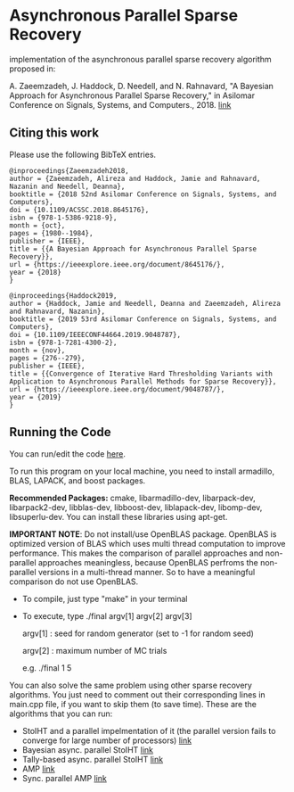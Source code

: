 # Asynchronous Parallel Sparse Recovery
implementation of the asynchronous parallel sparse recovery algorithm proposed in: 

A. Zaeemzadeh, J. Haddock, D. Needell, and N. Rahnavard, "A Bayesian Approach for Asynchronous Parallel Sparse Recovery," in Asilomar Conference on Signals, Systems, and Computers., 2018.
[link](https://ieeexplore.ieee.org/abstract/document/8645176)

## Citing this work
Please use the following BibTeX entries.
```
@inproceedings{Zaeemzadeh2018,
author = {Zaeemzadeh, Alireza and Haddock, Jamie and Rahnavard, Nazanin and Needell, Deanna},
booktitle = {2018 52nd Asilomar Conference on Signals, Systems, and Computers},
doi = {10.1109/ACSSC.2018.8645176},
isbn = {978-1-5386-9218-9},
month = {oct},
pages = {1980--1984},
publisher = {IEEE},
title = {{A Bayesian Approach for Asynchronous Parallel Sparse Recovery}},
url = {https://ieeexplore.ieee.org/document/8645176/},
year = {2018}
}

@inproceedings{Haddock2019,
author = {Haddock, Jamie and Needell, Deanna and Zaeemzadeh, Alireza and Rahnavard, Nazanin},
booktitle = {2019 53rd Asilomar Conference on Signals, Systems, and Computers},
doi = {10.1109/IEEECONF44664.2019.9048787},
isbn = {978-1-7281-4300-2},
month = {nov},
pages = {276--279},
publisher = {IEEE},
title = {{Convergence of Iterative Hard Thresholding Variants with Application to Asynchronous Parallel Methods for Sparse Recovery}},
url = {https://ieeexplore.ieee.org/document/9048787/},
year = {2019}
}
```

## Running the Code
You can  run/edit the code [here](https://codeocean.com/capsule/0906525/tree).

To run this program on your local machine, you need to install armadillo, BLAS, LAPACK, and boost packages.

**Recommended Packages:** cmake, libarmadillo-dev, libarpack-dev, libarpack2-dev, libblas-dev, libboost-dev, liblapack-dev, libomp-dev, libsuperlu-dev. You can install these libraries using apt-get.   


**IMPORTANT NOTE**: Do not install/use OpenBLAS package. OpenBLAS is optimized version of BLAS which uses multi thread computation to improve performance. This makes the comparison of parallel approaches and non-parallel approaches meaningless, because OpenBLAS perfroms the non-parallel versions in a multi-thread manner. So to have a meaningful comparison do not use OpenBLAS.


- To compile, just type "make" in your terminal
- To execute, type ./final argv[1] argv[2] argv[3]

	argv[1]  : seed for random generator  (set to -1 for random seed)

	argv[2]  : maximum number of MC trials

	e.g. ./final 1 5

You can also solve the same problem using other sparse recovery algorithms. You just need to comment out their corresponding lines in main.cpp file, if you want to skip them (to save time). These are the algorithms that you can run:


- StoIHT and a parallel impelmentation of it (the parallel version fails to converge for large number of processors) [link](https://www.sciencedirect.com/science/article/pii/S1063520309000384)
- Bayesian async. parallel StoIHT [link](https://ieeexplore.ieee.org/abstract/document/8645176)
- Tally-based async. parallel StoIHT [link](https://ieeexplore.ieee.org/abstract/document/8023462/)
- AMP [link](https://www.pnas.org/content/106/45/18914.short)
- Sync. parallel AMP [link](https://ieeexplore.ieee.org/abstract/document/7926166)
